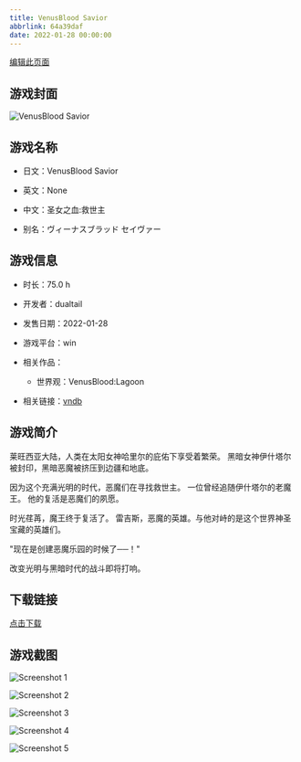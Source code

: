 ```yaml
---
title: VenusBlood Savior
abbrlink: 64a39daf
date: 2022-01-28 00:00:00
---
```

[编辑此页面](https://github.com/ACG-3/ADV3-source/blob/main/source/_posts/games/VenusBlood%20Savior.md)

## 游戏封面

![VenusBlood Savior](https://pan.timero.xyz/d/onedrive/img_lib_001/VenusBlood%20Savior_cover.avif)


## 游戏名称

- 日文：VenusBlood Savior
- 英文：None
- 中文：圣女之血:救世主

- 别名：ヴィーナスブラッド セイヴァー


## 游戏信息

- 时长：75.0 h
- 开发者：dualtail
- 发售日期：2022-01-28
- 游戏平台：win
- 相关作品：
   - 世界观：VenusBlood:Lagoon

- 相关链接：[vndb](https://vndb.org/v31670)


## 游戏简介

莱旺西亚大陆，人类在太阳女神哈里尔的庇佑下享受着繁荣。  黑暗女神伊什塔尔被封印，黑暗恶魔被挤压到边疆和地底。

因为这个充满光明的时代，恶魔们在寻找救世主。
一位曾经追随伊什塔尔的老魔王。  他的复活是恶魔们的夙愿。

时光荏苒，魔王终于复活了。
雷吉斯，恶魔的英雄。与他对峙的是这个世界神圣宝藏的英雄们。

"现在是创建恶魔乐园的时候了──！"

改变光明与黑暗时代的战斗即将打响。


## 下载链接

[点击下载](https://pan.timero.xyz/onedrive/adv_lib_001/VenusBlood%20Savior)


## 游戏截图


![Screenshot 1](https://pan.timero.xyz/d/onedrive/img_lib_001/VenusBlood%20Savior_Screenshot_1.avif)

![Screenshot 2](https://pan.timero.xyz/d/onedrive/img_lib_001/VenusBlood%20Savior_Screenshot_2.avif)

![Screenshot 3](https://pan.timero.xyz/d/onedrive/img_lib_001/VenusBlood%20Savior_Screenshot_3.avif)

![Screenshot 4](https://pan.timero.xyz/d/onedrive/img_lib_001/VenusBlood%20Savior_Screenshot_4.avif)

![Screenshot 5](https://pan.timero.xyz/d/onedrive/img_lib_001/VenusBlood%20Savior_Screenshot_5.avif)

